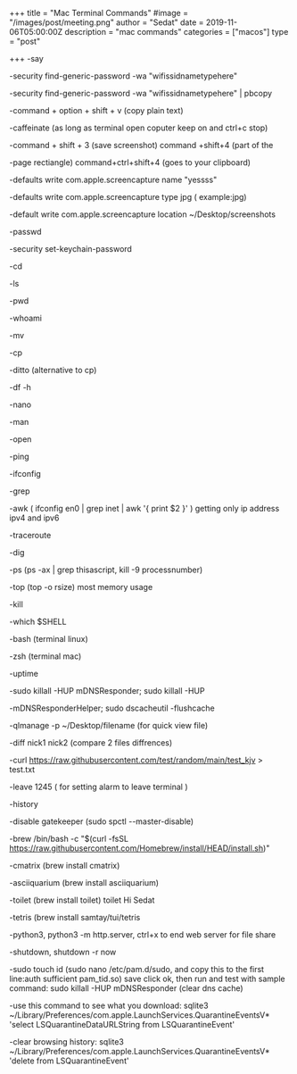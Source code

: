 +++
title = "Mac Terminal Commands"
#image = "/images/post/meeting.png"
author = "Sedat"
date = 2019-11-06T05:00:00Z
description = "mac commands"
categories = ["macos"]
type = "post"

+++
-say

-security find-generic-password -wa "wifissidnametypehere"

-security find-generic-password -wa "wifissidnametypehere" | pbcopy

-command + option + shift + v (copy plain text)

-caffeinate (as long as terminal open coputer keep on and ctrl+c stop)

-command + shift + 3 (save screenshot) command +shift+4 (part of the 

-page rectiangle) command+ctrl+shift+4 (goes to your clipboard)

-defaults write com.apple.screencapture name "yessss"

-defaults write com.apple.screencapture type jpg ( example:jpg)

-default write com.apple.screencapture location ~/Desktop/screenshots

-passwd

-security set-keychain-password

-cd

-ls

-pwd

-whoami

-mv

-cp

-ditto (alternative to cp)

-df -h

-nano

-man

-open

-ping

-ifconfig

-grep

-awk ( ifconfig en0 | grep inet | awk '{ print $2 }' ) getting only ip 
address ipv4 and ipv6

-traceroute

-dig

-ps (ps -ax | grep thisascript, kill -9 processnumber)

-top (top -o rsize) most memory usage

-kill

-which $SHELL

-bash (terminal linux)

-zsh (terminal mac)

-uptime

-sudo killall -HUP mDNSResponder; sudo killall -HUP 

-mDNSResponderHelper; sudo dscacheutil -flushcache

-qlmanage -p ~/Desktop/filename (for quick view file)

-diff nick1 nick2 (compare 2 files diffrences)

-curl https://raw.githubusercontent.com/test/random/main/test_kjv > test.txt

-leave 1245 ( for setting alarm to leave terminal )

-history

-disable gatekeeper (sudo spctl --master-disable)

-brew /bin/bash -c "$(curl -fsSL https://raw.githubusercontent.com/Homebrew/install/HEAD/install.sh)"

-cmatrix (brew install cmatrix)

-asciiquarium (brew install asciiquarium)

-toilet (brew install toilet) toilet Hi Sedat

-tetris (brew install samtay/tui/tetris

-python3, python3 -m http.server, ctrl+x to end web server for file share

-shutdown, shutdown -r now

-sudo touch id (sudo nano /etc/pam.d/sudo, and copy this to the first line:auth sufficient pam_tid.so) save click ok, then run and test with sample command: sudo killall -HUP mDNSResponder (clear dns cache)

-use this command to see what you download:
sqlite3 ~/Library/Preferences/com.apple.LaunchServices.QuarantineEventsV* 'select LSQuarantineDataURLString from LSQuarantineEvent'

-clear browsing history:
sqlite3 ~/Library/Preferences/com.apple.LaunchServices.QuarantineEventsV* 'delete from LSQuarantineEvent'














